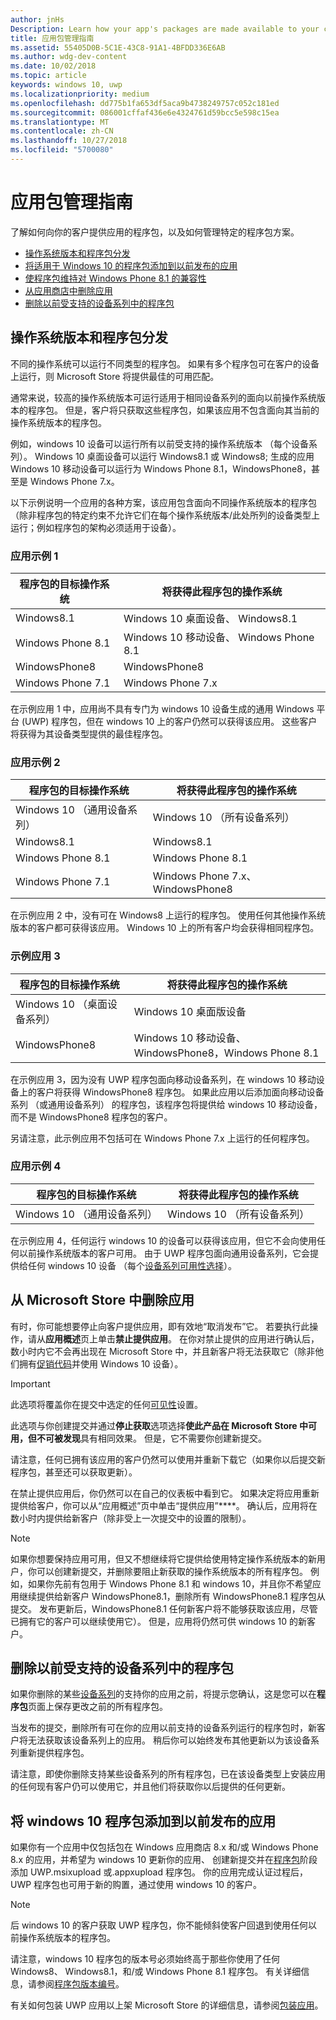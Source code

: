 ```yaml
---
author: jnHs
Description: Learn how your app's packages are made available to your customers, and how to manage specific package scenarios.
title: 应用包管理指南
ms.assetid: 55405D0B-5C1E-43C8-91A1-4BFDD336E6AB
ms.author: wdg-dev-content
ms.date: 10/02/2018
ms.topic: article
keywords: windows 10, uwp
ms.localizationpriority: medium
ms.openlocfilehash: dd775b1fa653df5aca9b4738249757c052c181ed
ms.sourcegitcommit: 086001cffaf436e6e4324761d59bcc5e598c15ea
ms.translationtype: MT
ms.contentlocale: zh-CN
ms.lasthandoff: 10/27/2018
ms.locfileid: "5700080"
---
```

# <a name="guidance-for-app-package-management"></a>应用包管理指南

了解如何向你的客户提供应用的程序包，以及如何管理特定的程序包方案。

-   [操作系统版本和程序包分发](#os-versions-and-package-distribution)
-   [将适用于 Windows 10 的程序包添加到以前发布的应用](#adding-packages-for-windows-10-to-a-previously-published-app)
-   [使程序包维持对 Windows Phone 8.1 的兼容性](#maintaining-package-compatibility-for-windows-phone-81)
-   [从应用商店中删除应用](#removing-an-app-from-the-store)
-   [删除以前受支持的设备系列中的程序包](#removing-packages-for-a-previously-supported-device-family)


## <a name="os-versions-and-package-distribution"></a>操作系统版本和程序包分发

不同的操作系统可以运行不同类型的程序包。 如果有多个程序包可在客户的设备上运行，则 Microsoft Store 将提供最佳的可用匹配。

通常来说，较高的操作系统版本可运行适用于相同设备系列的面向以前操作系统版本的程序包。 但是，客户将只获取这些程序包，如果该应用不包含面向其当前的操作系统版本的程序包。

例如，windows 10 设备可以运行所有以前受支持的操作系统版本 （每个设备系列）。 Windows 10 桌面设备可以运行 Windows8.1 或 Windows8; 生成的应用Windows 10 移动设备可以运行为 Windows Phone 8.1，WindowsPhone8，甚至是 Windows Phone 7.x。 

以下示例说明一个应用的各种方案，该应用包含面向不同操作系统版本的程序包（除非程序包的特定约束不允许它们在每个操作系统版本/此处所列的设备类型上运行；例如程序包的架构必须适用于设备）。 

### <a name="example-app-1"></a>应用示例 1

| 程序包的目标操作系统 | 将获得此程序包的操作系统 |
|-------------------------------------|----------------------------------------------|
| Windows8.1                         | Windows 10 桌面设备、 Windows8.1      |
| Windows Phone 8.1                   | Windows 10 移动设备、 Windows Phone 8.1 |
| WindowsPhone8                     | WindowsPhone8                              |
| Windows Phone 7.1                   | Windows Phone 7.x                            |

在示例应用 1 中，应用尚不具有专门为 windows 10 设备生成的通用 Windows 平台 (UWP) 程序包，但在 windows 10 上的客户仍然可以获得该应用。 这些客户将获得为其设备类型提供的最佳程序包。

### <a name="example-app-2"></a>应用示例 2

| 程序包的目标操作系统  | 将获得此程序包的操作系统 |
|--------------------------------------|----------------------------------------------|
| Windows 10 （通用设备系列） | Windows 10 （所有设备系列）             |
| Windows8.1                          | Windows8.1                                  |
| Windows Phone 8.1                    | Windows Phone 8.1                            |
| Windows Phone 7.1                    | Windows Phone 7.x、 WindowsPhone8           |

在示例应用 2 中，没有可在 Windows8 上运行的程序包。 使用任何其他操作系统版本的客户都可获得该应用。 Windows 10 上的所有客户均会获得相同程序包。

### <a name="example-app-3"></a>示例应用 3

| 程序包的目标操作系统 | 将获得此程序包的操作系统                  |
|-------------------------------------|---------------------------------------------------------------|
| Windows 10 （桌面设备系列）  | Windows 10 桌面版设备                                    |
| WindowsPhone8                     | Windows 10 移动设备、 WindowsPhone8，Windows Phone 8.1 |

在示例应用 3，因为没有 UWP 程序包面向移动设备系列，在 windows 10 移动设备上的客户将获得 WindowsPhone8 程序包。 如果此应用以后添加面向移动设备系列 （或通用设备系列） 的程序包，该程序包将提供给 windows 10 移动设备，而不是 WindowsPhone8 程序包的客户。

另请注意，此示例应用不包括可在 Windows Phone 7.x 上运行的任何程序包。

### <a name="example-app-4"></a>应用示例 4

| 程序包的目标操作系统  | 将获得此程序包的操作系统 |
|--------------------------------------|----------------------------------------------|
| Windows 10 （通用设备系列） | Windows 10 （所有设备系列）             |

在示例应用 4，任何运行 windows 10 的设备可以获得该应用，但它不会向使用任何以前操作系统版本的客户可用。 由于 UWP 程序包面向通用设备系列，它会提供给任何 windows 10 设备 （每个[设备系列可用性选择](device-family-availability.md)）。


## <a name="removing-an-app-from-the-store"></a>从 Microsoft Store 中删除应用

有时，你可能想要停止向客户提供应用，即有效地“取消发布”它。 若要执行此操作，请从**应用概述**页上单击**禁止提供应用**。 在你对禁止提供的应用进行确认后，数小时内它不会再出现在 Microsoft Store 中，并且新客户将无法获取它（除非他们拥有[促销代码](generate-promotional-codes.md)并使用 Windows 10 设备）。

> [!IMPORTANT]
> 此选项将覆盖你在提交中选定的任何[可见性](choose-visibility-options.md#discoverability)设置。 

此选项与你创建提交并通过**停止获取**选项选择**使此产品在 Microsoft Store 中可用，但不可被发现**具有相同效果。 但是，它不需要你创建新提交。

请注意，任何已拥有该应用的客户仍然可以使用并重新下载它（如果你以后提交新程序包，甚至还可以获取更新）。

在禁止提供应用后，你仍然可以在自己的仪表板中看到它。 如果决定将应用重新提供给客户，你可以从“应用概述”页中单击“提供应用”****。 确认后，应用将在数小时内提供给新客户（除非受上一次提交中的设置的限制）。

> [!NOTE]
> 如果你想要保持应用可用，但又不想继续将它提供给使用特定操作系统版本的新用户，你可以创建新提交，并删除要阻止新获取的操作系统版本的所有程序包。 例如，如果你先前有包用于 Windows Phone 8.1 和 windows 10，并且你不希望应用继续提供给新客户 WindowsPhone8.1，删除所有 WindowsPhone8.1 程序包从提交。 发布更新后，WindowsPhone8.1 任何新客户将不能够获取该应用，尽管已拥有它的客户可以继续使用它）。 但是，应用将仍然可供 windows 10 的新客户。


## <a name="removing-packages-for-a-previously-supported-device-family"></a>删除以前受支持的设备系列中的程序包

如果你删除的某些[设备系列](https://docs.microsoft.com/uwp/extension-sdks/device-families-overview)的支持你的应用之前，将提示您确认，这是您可以在**程序包**页面上保存更改之前的所有程序包。

当发布的提交，删除所有可在你的应用以前支持的设备系列运行的程序包时，新客户将无法获取该设备系列上的应用。 稍后你可以始终发布其他更新以为该设备系列重新提供程序包。

请注意，即使你删除支持某些设备系列的所有程序包，已在该设备类型上安装应用的任何现有客户仍可以使用它，并且他们将获取你以后提供的任何更新。


<a name="adding-packages-for-windows-10-to-a-previously-published-app"></a>

## <a name="adding-packages-for-windows10-to-a-previously-published-app"></a>将 windows 10 程序包添加到以前发布的应用

如果你有一个应用中仅包括包在 Windows 应用商店 8.x 和/或 Windows Phone 8.x 的应用，并希望为 windows 10 更新你的应用、 创建新提交并在[程序包](upload-app-packages.md)阶段添加 UWP.msixupload 或.appxupload 程序包。 你的应用完成认证过程后，UWP 程序包也可用于新的购置，通过使用 windows 10 的客户。

> [!NOTE]
> 后 windows 10 的客户获取 UWP 程序包，你不能倾斜使客户回退到使用任何以前操作系统版本的程序包。 

请注意，windows 10 程序包的版本号必须始终高于那些你使用了任何 Windows8、 Windows8.1，和/或 Windows Phone 8.1 程序包。 有关详细信息，请参阅[程序包版本编号](package-version-numbering.md)。

有关如何包装 UWP 应用以上架 Microsoft Store 的详细信息，请参阅[包装应用](../packaging/index.md)。

